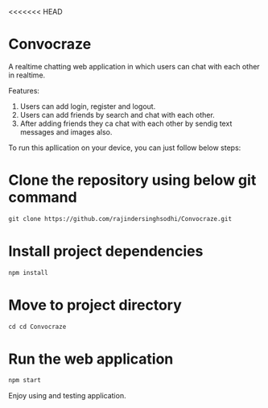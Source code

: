 <<<<<<< HEAD
# Convocraze 
   A realtime chatting web application in which users can chat with each other in realtime.

   Features:
   1. Users can add login, register and logout.
   2. Users can add friends by search and chat with each other.
   3. After adding friends they ca chat with each other by sendig text messages and images also.

To run this apllication on your device, you can just follow below steps:

# Clone the repository using below git command
   ```html
   git clone https://github.com/rajindersinghsodhi/Convocraze.git
   ```
# Install project dependencies
   ```html
   npm install 
   ```

# Move to project directory
   ```html
   cd cd Convocraze
   ```
   
# Run the web application 
   ```html
   npm start
   ```

Enjoy using and testing application.
